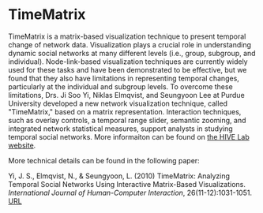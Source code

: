 TimeMatrix
==========

TimeMatrix is a matrix-based visualization technique to present temporal change of network data. Visualization plays a crucial role in understanding dynamic social networks at many different levels (i.e., group, subgroup, and individual). Node-link-based visualization techniques are currently widely used for these tasks and have been demonstrated to be effective, but we found that they also have limitations in representing temporal changes, particularly at the individual and subgroup levels. To overcome these limitations, Drs. Ji Soo Yi, Niklas Elmqvist, and Seungyoon Lee at Purdue University developed a new network visualization technique, called "TimeMatrix," based on a matrix representation. Interaction techniques, such as overlay controls, a temporal range slider, semantic zooming, and integrated network statistical measures, support analysts in studying temporal social networks. More informaiton can be found on [the HIVE Lab website](https://engineering.purdue.edu/HIVELab/wiki/pmwiki.php/TimeMatrix).

More technical details can be found in the following paper:

Yi, J. S., Elmqvist, N., & Seungyoon, L. (2010) TimeMatrix: Analyzing Temporal Social Networks Using Interactive Matrix-Based Visualizations. _International Journal of Human-Computer Interaction_, 26(11-12):1031-1051. [URL](http://www.tandfonline.com/doi/abs/10.1080/10447318.2010.516722#.UkMaqWRKn7c)
